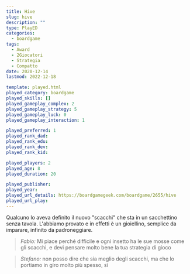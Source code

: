 ```yaml
---
title: Hive
slug: hive
description: ""
type: PlayED
categories:
  - boardgame
tags:
  - Award
  - 2Giocatori
  - Strategia
  - Compatto
date: 2020-12-14
lastmod: 2022-12-18

template: played.html
played_category: boardgame
played_skills: []
played_gameplay_complex: 2
played_gameplay_strategy: 5
played_gameplay_luck: 0
played_gameplay_interaction: 1

played_preferred: 1
played_rank_dad: 
played_rank_edu: 
played_rank_dev: 
played_rank_kid: 

played_players: 2
played_age: 8
played_duration: 20

played_publisher: 
played_year: 
played_url_details: https://boardgamegeek.com/boardgame/2655/hive
played_url_play: 
---
```


Qualcuno lo aveva definito il nuovo "scacchi" che sta in un sacchettino senza tavola.
L'abbiamo provato e in effetti è un gioiellino, semplice da imparare, infinito da padroneggiare.

> *Fabio:*
> Mi piace perché difficile e ogni insetto ha le sue mosse come gli scacchi, e devi pensare molto bene la tua strategia di gioco

> *Stefano:*
> non posso dire che sia meglio degli scacchi, ma che lo portiamo in giro molto più spesso, sì



